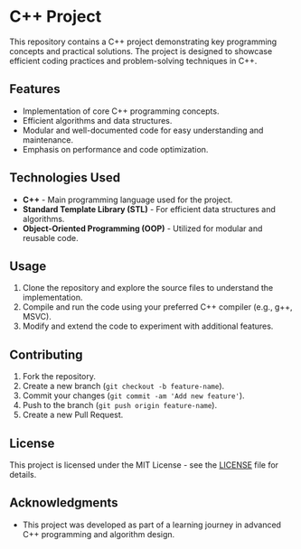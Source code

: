 # C++ Project

This repository contains a C++ project demonstrating key programming concepts and practical solutions. The project is designed to showcase efficient coding practices and problem-solving techniques in C++.

## Features

- Implementation of core C++ programming concepts.
- Efficient algorithms and data structures.
- Modular and well-documented code for easy understanding and maintenance.
- Emphasis on performance and code optimization.

## Technologies Used

- **C++** - Main programming language used for the project.
- **Standard Template Library (STL)** - For efficient data structures and algorithms.
- **Object-Oriented Programming (OOP)** - Utilized for modular and reusable code.

## Usage

1. Clone the repository and explore the source files to understand the implementation.
2. Compile and run the code using your preferred C++ compiler (e.g., g++, MSVC).
3. Modify and extend the code to experiment with additional features.

## Contributing

1. Fork the repository.
2. Create a new branch (`git checkout -b feature-name`).
3. Commit your changes (`git commit -am 'Add new feature'`).
4. Push to the branch (`git push origin feature-name`).
5. Create a new Pull Request.

## License

This project is licensed under the MIT License - see the [LICENSE](LICENSE) file for details.

## Acknowledgments

- This project was developed as part of a learning journey in advanced C++ programming and algorithm design.

